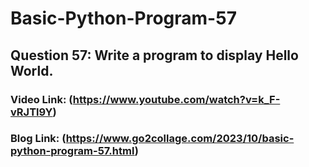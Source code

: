# Basic-Python-Program-57

## Question 57: Write a program to display Hello World.

### Video Link: (https://www.youtube.com/watch?v=k_F-vRJTl9Y)

### Blog Link: (https://www.go2collage.com/2023/10/basic-python-program-57.html)
